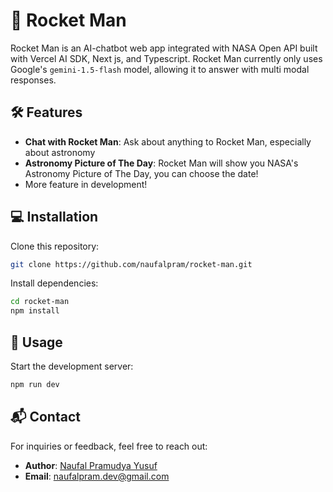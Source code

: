 
# 🚀 Rocket Man

Rocket Man is an AI-chatbot web app integrated with NASA Open API built with Vercel AI SDK, Next js, and Typescript. Rocket Man currently only uses Google's `gemini-1.5-flash` model, allowing it to answer with multi modal responses.

## 🛠 Features

- **Chat with Rocket Man**: Ask about anything to Rocket Man, especially about astronomy
- **Astronomy Picture of The Day**: Rocket Man will show you NASA's Astronomy Picture of The Day, you can choose the date!
- More feature in development!

## 💻 Installation
Clone this repository:
```bash
git clone https://github.com/naufalpram/rocket-man.git
```
Install dependencies:
```bash
cd rocket-man
npm install
```

## 🚀 Usage

Start the development server:
```bash
npm run dev
```

## 📬 Contact

For inquiries or feedback, feel free to reach out:

- **Author**: [Naufal Pramudya Yusuf](https://github.com/naufalpram)
- **Email**: [naufalpram.dev@gmail.com](naufalpram.dev@gmail.com)
